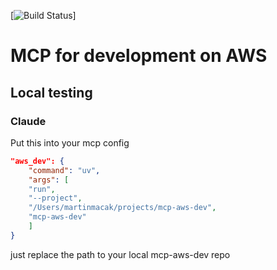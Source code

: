 [![Build Status](https://github.com/martinmacak/mcp-aws-dev/actions/workflows/build.yml/badge.svg?branch=main)]

# MCP for development on AWS

## Local testing

### Claude

Put this into your mcp config

```json
"aws_dev": {
    "command": "uv",
    "args": [
    "run",
    "--project",
    "/Users/martinmacak/projects/mcp-aws-dev",
    "mcp-aws-dev"
    ]
}
```

just replace the path to your local mcp-aws-dev repo
